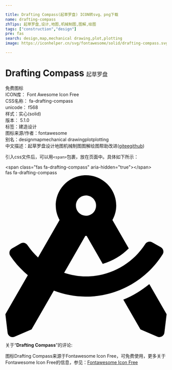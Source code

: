 ```yaml
---

title: Drafting Compass(起草罗盘) ICON转svg、png下载
name: drafting-compass
zhTips: 起草罗盘,设计,地图,机械制图,图解,绘图
tags: ["construction","design"]
pre: fas
search: design,map,mechanical drawing,plot,plotting
image: https://iconhelper.cn/svg/fontawesome/solid/drafting-compass.svg

---
```


# Drafting Compass  <small style="font-size: 60%;font-weight: 100">起草罗盘</small>


<div class="detail-page">
<p>
<span><span class="badge-success badge">免费图标</span> </span>
<br/>
<span>
ICON库：
<span class="badge-secondary badge">Font Awesome Icon Free</span> 
</span>
<br/>
<span>
CSS名称：
<span class="badge-secondary badge">fa-drafting-compass</span> 
</span>
<br/>
<span>
unicode：
<span class="badge-secondary badge">f568</span> 
<copy-btn content='f568' btn-title=""></copy-btn>
<copy-btn :content='String.fromCodePoint(parseInt("f568", 16))' btn-title="复制U"></copy-btn>
</span><br/><span>样式：<span class="badge-light badge">实心(solid)</span></span>
<br/>
<span>
版本：
<span class="badge-secondary badge">5.1.0</span> 
</span><br/><span>标签：<span class="badge-light badge"><router-link to="/tags/construction.html">建造</router-link></span><span class="badge-light badge"><router-link to="/tags/design.html">设计</router-link></span></span>
<br/>
<span>图标来源/作者：<span class="badge-light badge">fontawesome</span></span> 
<br/>
<span>别名：<span class="badge-light badge">design</span><span class="badge-light badge">map</span><span class="badge-light badge">mechanical drawing</span><span class="badge-light badge">plot</span><span class="badge-light badge">plotting</span></span><br/><span class="zh-detail">中文描述：<span class="badge-primary badge">起草罗盘</span><span class="badge-primary badge">设计</span><span class="badge-primary badge">地图</span><span class="badge-primary badge">机械制图</span><span class="badge-primary badge">图解</span><span class="badge-primary badge">绘图</span><span class="help-link"><span>帮助改进</span>(<a href="https://gitee.com/liuwave/icon-helper/edit/master/json/fontawesome/solid/drafting-compass.json" target="_blank" rel="noopener noreferrer">gitee</a><a href="https://github.com/liuwave/icon-helper/edit/master/json/fontawesome/solid/drafting-compass.json" target="_blank" rel="noopener noreferrer">github</a></span>)</span><br/>
</p>
</div>
<div class="alert alert-dark">
  <i class="fas fa-drafting-compass fa-xs"></i>
  <i class="fas fa-drafting-compass fa-sm"></i>
  <i class="fas fa-drafting-compass fa-lg"></i>
  <i class="fas fa-drafting-compass fa-2x"></i>
  <i class="fas fa-drafting-compass fa-3x"></i>
  <i class="fas fa-drafting-compass fa-5x"></i>
  <i class="fas fa-drafting-compass fa-7x"></i>
</div>
<div>
  <p>引入css文件后，可以用<code>&lt;span&gt;</code>包裹，放在页面中。具体如下所示：    
  </p>
  <div class="alert alert-primary" style="font-size: 14px">
    &lt;span class="fas fa-drafting-compass" aria-hidden="true"&gt;&lt;/span&gt;
    <copy-btn content='<span class="fas fa-drafting-compass" aria-hidden="true"></span>'></copy-btn>
  </div>
  <div class="alert alert-secondary">
    <i class="fas fa-drafting-compass"
    style="font-size: 24px"
    aria-hidden="true"></i> fas fa-drafting-compass
    <copy-btn content="fas fa-drafting-compass" btn-title="复制图标名称"></copy-btn>
  </div>
</div>
<div id="svg" class="svg-wrap">
<svg xmlns="http://www.w3.org/2000/svg" viewBox="0 0 512 512"><path d="M457.01 344.42c-25.05 20.33-52.63 37.18-82.54 49.05l54.38 94.19 53.95 23.04c9.81 4.19 20.89-2.21 22.17-12.8l7.02-58.25-54.98-95.23zm42.49-94.56c4.86-7.67 1.89-17.99-6.05-22.39l-28.07-15.57c-7.48-4.15-16.61-1.46-21.26 5.72C403.01 281.15 332.25 320 256 320c-23.93 0-47.23-4.25-69.41-11.53l67.36-116.68c.7.02 1.34.21 2.04.21s1.35-.19 2.04-.21l51.09 88.5c31.23-8.96 59.56-25.75 82.61-48.92l-51.79-89.71C347.39 128.03 352 112.63 352 96c0-53.02-42.98-96-96-96s-96 42.98-96 96c0 16.63 4.61 32.03 12.05 45.66l-68.3 118.31c-12.55-11.61-23.96-24.59-33.68-39-4.79-7.1-13.97-9.62-21.38-5.33l-27.75 16.07c-7.85 4.54-10.63 14.9-5.64 22.47 15.57 23.64 34.69 44.21 55.98 62.02L0 439.66l7.02 58.25c1.28 10.59 12.36 16.99 22.17 12.8l53.95-23.04 70.8-122.63C186.13 377.28 220.62 384 256 384c99.05 0 190.88-51.01 243.5-134.14zM256 64c17.67 0 32 14.33 32 32s-14.33 32-32 32-32-14.33-32-32 14.33-32 32-32z"/></svg>
</div>
<detail full-name='fa-drafting-compass'></detail>
<div class="icon-detail__container">
<p>关于“<b>Drafting Compass</b>”的评论:</p>
</div>
<Vssue title="关于“Drafting Compass”的评论" />    
<div><p>图标Drafting Compass来源于Fontawesome Icon Free，可免费使用，更多关于  Fontawesome Icon Free的信息，参见：<a target="_blank" href="https://iconhelper.cn/fontawesome.html">Fontawesome Icon Free</a>
</p></div>
